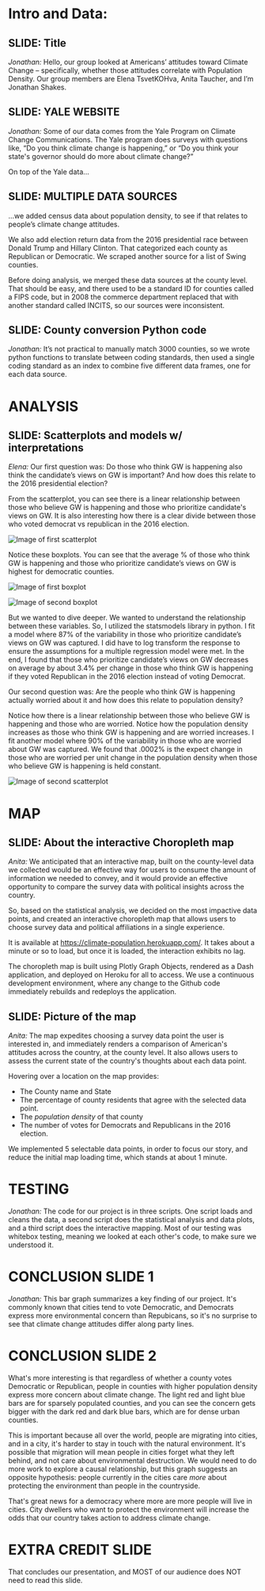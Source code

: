 # Intro and Data:
## SLIDE: Title 
*Jonathan:* Hello, our group looked at Americans’ attitudes toward Climate Change – specifically, whether those attitudes correlate with Population Density.  Our group members are Elena TsvetKOHva, Anita Taucher, and I’m Jonathan Shakes.

## SLIDE: YALE WEBSITE
*Jonathan:* Some of our data comes from the Yale Program on Climate Change Communications. The Yale program does surveys with questions like, “Do you think climate change is happening,” or “Do you think your state's governor should do more about climate change?” 

On top of the Yale data...

## SLIDE: MULTIPLE DATA SOURCES

...we added census data about population density, to see if that relates to people’s climate change attitudes.

We also add election return data from the 2016 presidential race between Donald Trump and Hillary Clinton. That categorized each county as Republican or Democratic. We scraped another source for a list of Swing counties.  

Before doing analysis, we merged these data sources at the county level. That should be easy, and there used to be a standard ID for counties called a FIPS code, but in 2008 the commerce department replaced that with another standard called INCITS, so our sources were inconsistent.

## SLIDE: County conversion Python code
*Jonathan:* It’s not practical to manually match 3000 counties, so we wrote python functions to translate between coding standards, then used a single coding standard as an index to combine five different data frames, one for each data source.


# ANALYSIS
## SLIDE: Scatterplots and models w/ interpretations

*Elena:* Our first question was: Do those who think GW is happening also think the candidate’s views on GW is important? And how does this relate to the 2016 presidential election?

From the scatterplot, you can see there is a linear relationship between those who believe GW is happening and those who prioritize candidate's views on GW. It is also interesting how there is a clear divide between those who voted democrat vs republican in the 2016 election.  

![Image of first scatterplot](https://raw.githubusercontent.com/eltsvetk/CS5010_Project/main/scatterplot_CC_Political_Affiliation.png)

Notice these boxplots. You can see that the average % of those who think GW is happening and those who prioritize candidate’s views on GW is highest for democratic counties.

![Image of first boxplot](https://raw.githubusercontent.com/eltsvetk/CS5010_Project/main/boxplot1.png)

![Image of second boxplot](https://raw.githubusercontent.com/eltsvetk/CS5010_Project/main/boxplot2.png)

But we wanted to dive deeper. We wanted to understand the relationship between these variables. So, I utilized the statsmodels library in python. I fit a model where 87% of the variability in those who prioritize candidate’s views on GW was captured. I did have to log transform the response to ensure the assumptions for a multiple regression model were met. In the end, I found that those who prioritize candidate’s views on GW decreases on average by about 3.4% per change in those who think GW is happening if they voted Republican in the 2016 election instead of voting Democrat. 

Our second question was: Are the people who think GW is happening actually worried about it and how does this relate to population density?

Notice how there is a linear relationship between those who believe GW is happening and those who are worried. Notice how the population density increases as those who think GW is happening and are worried increases. I fit another model where 90% of the variability in those who are worried about GW was captured. We found that .0002% is the expect change in those who are worried per unit change in the population density when those who believe GW is happening is held constant. 

![Image of second scatterplot](https://raw.githubusercontent.com/eltsvetk/CS5010_Project/main/scatterplot_CC_PopDensity.png)

# MAP
## SLIDE: About the interactive Choropleth map

*Anita:* We anticipated that an interactive map, built on the county-level data we collected would be an effective way for users to consume the amount of information we needed to convey, and it would provide an effective opportunity to compare the survey data with political insights across the country.  

So, based on the statistical analysis, we decided on the most impactive data points, and created an interactive choropleth map that allows users to choose survey data and political affiliations in a single experience.

It is available at https://climate-population.herokuapp.com/.  It takes about a minute or so to load, but once it is loaded, the interaction exhibits no lag.

The choropleth map is built using Plotly Graph Objects, rendered as a Dash application, and deployed on Heroku for all to access.  We use a continuous development environment, where any change to the Github code immediately rebuilds and redeploys the application.

## SLIDE: Picture of the map

*Anita:* The map expedites choosing a survey data point the user is interested in, and immediately renders a comparison of American's attitudes across the country, at the county level.  It also allows users to assess the current state of the country's thoughts about each data point.

Hovering over a location on the map provides: 
*	The County name and State
*	The percentage of county residents that agree with the selected data point.
*	The *population density* of that county
*	The number of votes for Democrats and Republicans in the 2016 election.  

We implemented 5 selectable data points, in order to focus our story, and reduce the initial map loading time, which stands at about 1 minute.



# TESTING 
*Jonathan:* The code for our project is in three scripts. One script loads and cleans the data, a second script does the statistical analysis and data plots, and a third script does the interactive mapping. Most of our testing was whitebox testing, meaning we looked at each other's code, to make sure we understood it. 

# CONCLUSION SLIDE 1
*Jonathan:* This bar graph summarizes a key finding of our project. It's commonly known that cities tend to vote Democratic, and Democrats express more environmental concern than Repubicans, so it's no surprise to see that climate change attitudes differ along party lines.

# CONCLUSION SLIDE 2

What's more interesting is that regardless of whether a county votes Democratic or Republican, people in counties with higher population density express more concern about climate change. The light red and light blue bars are for sparsely populated counties, and you can see the concern gets bigger with the dark red and dark blue bars, which are for dense urban counties.
 
This is important because all over the world, people are migrating into cities, and in a city, it's harder to stay in touch with the natural environment. It's possible that migration will mean people in cities forget what they left behind, and not care about environmental destruction.  We would need to do more work to explore a causal relationship, but this graph suggests an opposite hypothesis: people currently in the cities care *more* about protecting the environment than people in the countryside. 

That's great news for a democracy where more are more people will live in cities. City dwellers who want to protect the environment will increase the odds that our country takes action to address climate change.

# EXTRA CREDIT SLIDE

That concludes our presentation, and MOST of our audience does NOT need to read this slide.




